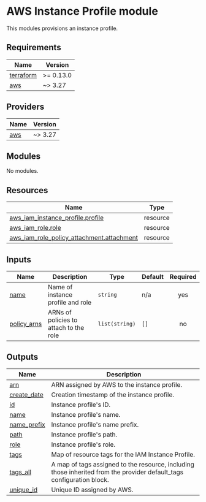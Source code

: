 # AWS Instance Profile module

This modules provisions an instance profile.

<!-- BEGINNING OF PRE-COMMIT-TERRAFORM DOCS HOOK -->
## Requirements

| Name | Version |
|------|---------|
| <a name="requirement_terraform"></a> [terraform](#requirement\_terraform) | >= 0.13.0 |
| <a name="requirement_aws"></a> [aws](#requirement\_aws) | ~> 3.27 |

## Providers

| Name | Version |
|------|---------|
| <a name="provider_aws"></a> [aws](#provider\_aws) | ~> 3.27 |

## Modules

No modules.

## Resources

| Name | Type |
|------|------|
| [aws_iam_instance_profile.profile](https://registry.terraform.io/providers/hashicorp/aws/latest/docs/resources/iam_instance_profile) | resource |
| [aws_iam_role.role](https://registry.terraform.io/providers/hashicorp/aws/latest/docs/resources/iam_role) | resource |
| [aws_iam_role_policy_attachment.attachment](https://registry.terraform.io/providers/hashicorp/aws/latest/docs/resources/iam_role_policy_attachment) | resource |

## Inputs

| Name | Description | Type | Default | Required |
|------|-------------|------|---------|:--------:|
| <a name="input_name"></a> [name](#input\_name) | Name of instance profile and role | `string` | n/a | yes |
| <a name="input_policy_arns"></a> [policy\_arns](#input\_policy\_arns) | ARNs of policies to attach to the role | `list(string)` | `[]` | no |

## Outputs

| Name | Description |
|------|-------------|
| <a name="output_arn"></a> [arn](#output\_arn) | ARN assigned by AWS to the instance profile. |
| <a name="output_create_date"></a> [create\_date](#output\_create\_date) | Creation timestamp of the instance profile. |
| <a name="output_id"></a> [id](#output\_id) | Instance profile's ID. |
| <a name="output_name"></a> [name](#output\_name) | Instance profile's name. |
| <a name="output_name_prefix"></a> [name\_prefix](#output\_name\_prefix) | Instance profile's name prefix. |
| <a name="output_path"></a> [path](#output\_path) | Instance profile's path. |
| <a name="output_role"></a> [role](#output\_role) | Instance profile's role. |
| <a name="output_tags"></a> [tags](#output\_tags) | Map of resource tags for the IAM Instance Profile. |
| <a name="output_tags_all"></a> [tags\_all](#output\_tags\_all) | A map of tags assigned to the resource, including those inherited from the provider default\_tags configuration block. |
| <a name="output_unique_id"></a> [unique\_id](#output\_unique\_id) | Unique ID assigned by AWS. |
<!-- END OF PRE-COMMIT-TERRAFORM DOCS HOOK -->
    